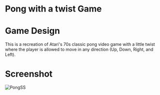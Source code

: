 
# Pong with a twist Game

# Game Design
This is a recreation of Atari's 70s classic pong video game with a little twist where the player is allowed to move in any direction (Up, Down, Right, and Left).

# Screenshot

![PongSS](https://user-images.githubusercontent.com/56490771/175812232-450b4e8c-982e-4da2-bc93-d68de42d3a6a.PNG)


